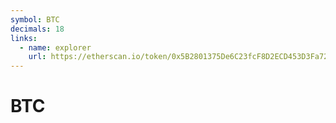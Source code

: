 ```yaml
---
symbol: BTC
decimals: 18
links:
  - name: explorer
    url: https://etherscan.io/token/0x5B2801375De6C23fcF8D2ECD453D3Fa72c254306
---
```


# BTC
